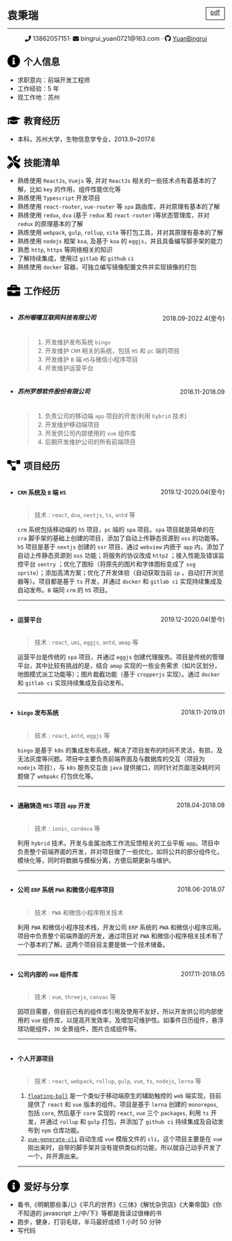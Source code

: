 <div style="display: flex;justify-content: space-between;">
  <span style="font-size: 24px;font-weight: 600;">袁秉瑞</span>
  <span style="border: 1px solid #000;padding: 2px 10px;height: 24px;"><a href="yuanbingrui.pdf">pdf</a></span>
</div>

---

<center>
  <div style="display: flex;justify-content: center;">
    <div style="display: flex;align-items:center;">
      <img src="assets/phone-solid.svg" width="14px" style="padding-right: 4px">
      <span>13862057151</span>
    </div>
    ·
    <div style="display: flex;align-items:center;padding: 0 4px">
      <img src="assets/envelope-solid.svg" width="14px" style="padding-right: 4px">
      bingrui_yuan0721@163.com
    </div>
    ·
    <div style="display: flex;align-items:center;padding-left: 4px;">
      <img src="assets/github-brands.svg" width="14px" style="padding-right: 4px">
      <a href="https://github.com/YuanBingrui">YuanBingrui</a>
    </div>
  </div>
</center>

## <div style="display: flex;align-items:center;"><img src="assets/info-circle-solid.svg" width="30px" style="padding-right: 8px"> 个人信息 </div>

- 求职意向：前端开发工程师
- 工作经验：5 年
- 现工作地：苏州

## <div style="display: flex;align-items:center;"><img src="assets/graduation-cap-solid.svg" width="30px" style="padding-right: 8px"> 教育经历 </div>

- 本科，苏州大学，生物信息学专业，2013.9~2017.6

## <div style="display: flex;align-items:center;"><img src="assets/tools-solid.svg" width="30px" style="padding-right: 8px"> 技能清单 </div>

- 熟练使用 `ReactJs`, `Vuejs` 等, 并对 `ReactJs` 相关的一些技术点有着基本的了解，比如 `key` 的作用，组件性能优化等
- 熟练使用 `Typescript` 开发项目
- 熟练使用 `react-router`, `vue-router` 等 `spa` 路由库，并对原理有基本的了解
- 熟练使用 `redux`, `dva` (基于 `redux` 和 `react-router` )等状态管理库，并对 `redux` 的原理基本的了解
- 熟练使用 `webpack`, `gulp`, `rollup`, `vite` 等打包工具，并对其原理有基本的了解
- 熟练使用 `nodejs` 框架 `koa`, 及基于 `koa` 的 `eggjs`，并且具备编写脚手架的能力
- 熟悉 `http`, `https` 等网络相关的知识
- 了解持续集成，使用过 `gitlab` 和 `github` `ci`
- 熟练使用 `docker` 容器，可独立编写镜像配置文件并实现镜像的打包

## <div style="display: flex;align-items:center;"><img src="assets/briefcase-solid.svg" width="30px" style="padding-right: 8px"> 工作经历 </div>

- <div style="display: flex;justify-content: space-between;align-items:center;">
    <h5>苏州喔噻互联网科技有限公司</h5>
    2018.09-2022.4(至今)
  </div>

  > 1. 开发维护发布系统 `bingo`
  > 2. 开发维护 `CRM` 相关的系统，包括 `H5` 和 `pc` 端的项目
  > 3. 开发维护 `B` 端 `H5`与微信小程序项目
  > 4. 开发维护运营平台

- <div style="display: flex;justify-content: space-between;align-items:center;">
    <h5>苏州罗想软件股份有限公司</h5>
    2016.11-2018.09
  </div>

  > 1. 负责公司的移动端 `app` 项目的开发(利用 `hybrid` 技术)
  > 2. 开发维护移动端项目
  > 3. 开发供公司内部使用的 `vue` 组件库
  > 4. 后期开发维护公司的所有前端项目

## <div style="display: flex;align-items:center;"><img src="assets/project-diagram-solid.svg" width="30px" style="padding-right: 8px"> 项目经历 </div>

- <div style="display: flex;justify-content: space-between;align-items:center;">
    <h4><code>CRM</code> 系统及 <code>B</code> 端 <code>H5</code></h4>
    2019.12-2020.04(至今)
  </div>

  > 技术 : `react`, `dva`, `nextjs`, `ts`, `antd` 等

  `crm` 系统包括移动端的 `h5` 项目，`pc` 端的 `spa` 项目。`spa` 项目就是简单的在 `cra` 脚手架的基础上创建的项目，添加了自动上传静态资源到 `oss` 的功能等。`h5` 项目是基于 `nextjs` 创建的 `ssr` 项目，通过 `webview` 内嵌于 `app` 内，添加了自动上传静态资源到 `oss` 功能；将服务的协议改成 `http2` ；接入性能及错误监控平台 `sentry` ；优化了图标（将原先的图片和字体图标变成了 `svg sprite`）；添加高清方案；优化了开发体验（自动获取当前 `ip` ，自动打开浏览器等）。项目都是基于 `ts` 开发，并通过 `docker` 和 `gitlab ci` 实现持续集成及自动发布。`B` 端同 `crm` 的 `h5` 项目。

  ***

- <div style="display: flex;justify-content: space-between;align-items:center;">
    <h4>运营平台</h4>
    2019.12-2020.04(至今)
  </div>

  > 技术 : `react`, `umi`, `eggjs`, `antd`, `amap` 等

  运营平台是传统的 `spa` 项目，并通过 `eggjs` 创建代理服务。项目是传统的管理平台，其中比较有挑战的是，结合 `amap` 实现的一些业务需求（如片区划分，地图模式派工功能等）；图片裁截功能（基于 `cropperjs` 实现）。通过 `docker` 和 `gitlab ci` 实现持续集成及自动发布。

  ***

- <div style="display: flex;justify-content: space-between;align-items:center;">
    <h4><code>bingo</code> 发布系统</h4>
    2018.11-2019.01
  </div>

  > 技术 : `react`, `antd`, `eggjs` 等

  `bingo` 是基于 `k8s` 的集成发布系统，解决了项目发布的时间不灵活，有损，及无法灰度等问题。项目中主要负责前端界面及与数据库的交互（项目为 `nodejs` 项目），与 `k8s` 服务交互由 `java` 提供接口，同时针对页面渲染耗时问题做了 `webpakc` 打包优化等。

  ***

- <div style="display: flex;justify-content: space-between;align-items:center;">
    <h4>通融铸造 <code>MES</code> 项目 <code>app</code> 开发</h4>
    2018.04-2018.08
  </div>

  > 技术 : `ionic`, `cordova` 等

  利用 `hybrid` 技术，开发与金属冶炼工作流反馈相关的工业平板 `app`。项目中负责整个前端界面的开发，并对项目做了一些优化，如将公共的部分组件化，模块化等，同时将数据与模板分离，方便后期更新与维护。

  ***

- <div style="display: flex;justify-content: space-between;align-items:center;">
    <h4>公司 <code>ERP</code> 系统 <code>PWA</code> 和微信小程序项目</h4>
    2018.06-2018.07
  </div>

  > 技术 : `PWA` 和微信小程序相关技术

  利用 `PWA` 和微信小程序技术栈，开发公司 `ERP` 系统的 `PWA` 和微信小程序应用。项目中负责整个前端界面的开发，通过项目对 `PWA` 和微信小程序相关技术有了一个基本的了解。这两个项目目主要是做一个技术储备。

  ***

- <div style="display: flex;justify-content: space-between;align-items:center;">
    <h4>公司内部的 <code>vue</code> 组件库</h4>
    2017.11-2018.05
  </div>

  > 技术 : `vue`, `threejs`, `canvas` 等

  因项目需要，但目前已有的组件库引用及使用不友好，所以开发供公司内部使用的 `vue` 组件库，以提高开发效率，及增加可维护性。如事件日历组件，悬浮球功能组件，`3D` 全景组件，图片合成组件等。

  ***

- <div style="display: flex;justify-content: space-between;align-items:center;">
    <h4>个人开源项目</h4>
  </div>

  > 技术 : `react`, `webpack`, `rollup`, `gulp`, `vue`, `ts`, `nodejs`, `lerna` 等

  1. [`floating-ball`](https://github.com/YuanBingrui/floating-ball) 是一个类似于移动端原生的辅助触控的 `web` 端实现，目前提供了 `react` 和 `vue` 版本的组件。项目是基于 `lerna` 创建的 `monorepos`, 包括 `core`, 然后基于 `core` 实现的 `react`, `vue` 三个 `packages`, 利用 `ts` 开发，并通过 `rollup` 和 `gulp` 打包，并添加了 `github ci` 持续集成及自动发布到 `npm` 仓库功能。
  2. [`vue-generate-cli`](https://github.com/YuanBingrui/vue-generate-cli) 自动生成 `vue` 模版文件的 `cli`，这个项目主要是在 `vue` 刚出来时，自带的脚手架并没有提供类似的功能，所以就自己动手开发了一个，并开源出来。

  ***

## <div style="display: flex;align-items:center;"><img src="assets/info-circle-solid.svg" width="30px" style="padding-right: 8px"> 爱好与分享 </div>

- 看书,《明朝那些事儿》《平凡的世界》《三体》《解忧杂货店》《大秦帝国》《你不知道的 javascript 上/中/下》等都是我读过很棒的书
- 跑步，健身，打羽毛球，半马最好成绩 1 小时 50 分钟
- 写代码
